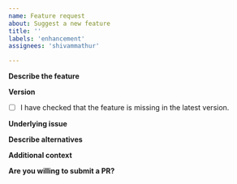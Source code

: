 ```yaml
---
name: Feature request
about: Suggest a new feature
title: ''
labels: 'enhancement'
assignees: 'shivammathur'

---
```


**Describe the feature**
<!-- Please describe concisely the feature you want to add. -->

**Version**
- [ ] I have checked that the feature is missing in the latest version.

**Underlying issue**
<!-- Please describe the issue this would solve. -->

**Describe alternatives**
<!-- Please mention any alternative solutions you've considered. -->

**Additional context**
<!-- Add any other context or screenshots about the feature request here. -->

**Are you willing to submit a PR?**
<!-- We accept pull requests. -->
